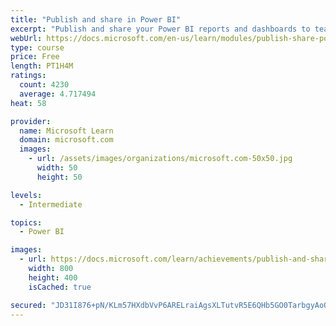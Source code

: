 ```yaml
---
title: "Publish and share in Power BI"
excerpt: "Publish and share your Power BI reports and dashboards to teammates in your organization or to everyone on the web."
webUrl: https://docs.microsoft.com/en-us/learn/modules/publish-share-power-bi/
type: course
price: Free
length: PT1H4M
ratings:
  count: 4230
  average: 4.717494
heat: 58

provider:
  name: Microsoft Learn
  domain: microsoft.com
  images:
    - url: /assets/images/organizations/microsoft.com-50x50.jpg
      width: 50
      height: 50

levels:
  - Intermediate

topics:
  - Power BI

images:
  - url: https://docs.microsoft.com/learn/achievements/publish-and-share-with-power-bi-desktop-social.png
    width: 800
    height: 400
    isCached: true

secured: "JD31I876+pN/KLm57HXdbVvP6ARELraiAgsXLTutvR5E6QHb5GO0TarbgyAoOxKIKdOOfdGs//dD+e1vozhDTdoU5lOy9Rz++UpZPVxPG1DxyMaTYkfycizJ7CavHD20gQI0UdSP7R12GGG5beLe8hOs3j5G+xzCrD7YqmiiPkqGnO0da8rfIwKIF+3+/js2eXW2VSXFiAJxsKCQQi831ch7QkAxzkkBU7iVFEA9sntD0XowTrXXRTy+b526e65AL1RyhyWpJCfUkghtSbS3eC6SErecEekTJCr3FlywKfQ2dt/EAq6bAbdBWKGvBi7TifxURyba8hk8D19KwcpTt6Y/WiNQeTq8ubYKjdjcM1vFgQjWIYyg5WHdmk8PnUg/KJO0vP4BlRssjSDf7cmUnEdknVcWX5+sSvFSbo/w54Y=;wT/JVv8pwLmwMnp4kvFYAg=="
---
```


